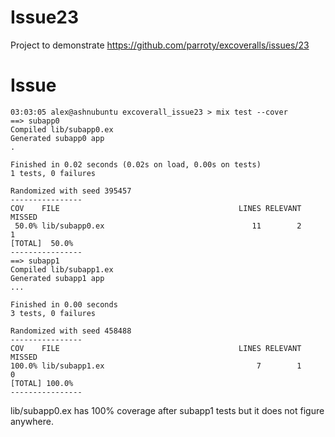 Issue23
=======

Project to demonstrate 
https://github.com/parroty/excoveralls/issues/23

Issue
===

```
03:03:05 alex@ashnubuntu excoverall_issue23 > mix test --cover
==> subapp0
Compiled lib/subapp0.ex
Generated subapp0 app
.

Finished in 0.02 seconds (0.02s on load, 0.00s on tests)
1 tests, 0 failures

Randomized with seed 395457
----------------
COV    FILE                                        LINES RELEVANT   MISSED
 50.0% lib/subapp0.ex                                 11        2        1
[TOTAL]  50.0%
----------------
==> subapp1
Compiled lib/subapp1.ex
Generated subapp1 app
...

Finished in 0.00 seconds
3 tests, 0 failures

Randomized with seed 458488
----------------
COV    FILE                                        LINES RELEVANT   MISSED
100.0% lib/subapp1.ex                                  7        1        0
[TOTAL] 100.0%
----------------
```

lib/subapp0.ex has 100% coverage after subapp1 tests but it does not 
figure anywhere. 